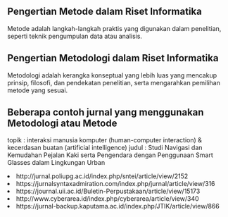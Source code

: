 ## Pengertian Metode dalam Riset Informatika

Metode adalah langkah-langkah praktis yang digunakan dalam penelitian, seperti teknik pengumpulan data atau analisis.

## Pengertian Metodologi dalam Riset Informatika

Metodologi adalah kerangka konseptual yang lebih luas yang mencakup prinsip, filosofi, dan pendekatan penelitian, serta mengarahkan pemilihan metode yang sesuai.

## Beberapa contoh jurnal yang menggunakan Metodologi atau Metode
topik : interaksi manusia komputer (human-computer interaction) & kecerdasan buatan (artificial intelligence)
judul : Studi Navigasi dan Kemudahan Pejalan Kaki serta Pengendara dengan Penggunaan Smart Glasses dalam Lingkungan Urban
  <li>http://jurnal.poliupg.ac.id/index.php/sntei/article/view/2152</li>
  <li>https://jurnalsyntaxadmiration.com/index.php/jurnal/article/view/316</li>
  <li>https://journal.uii.ac.id/Buletin-Perpustakaan/article/view/15173</li>
  <li>http://www.cyberarea.id/index.php/cyberarea/article/view/340</li>
  <li>https://jurnal-backup.kaputama.ac.id/index.php/JTIK/article/view/866</li>
  
